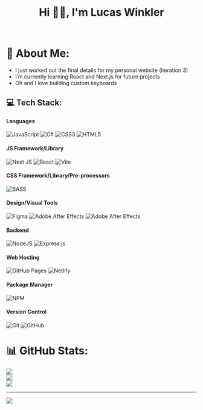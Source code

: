 <h1 align="center"> Hi 👋🏻, I'm Lucas Winkler </br> 
</h1>
<p align="center">
<a href="https://twitter.com/LucasJWinkler" target="_blank"><img alt="" src="https://img.shields.io/badge/Twitter-000?logo=Twitter&logoColor=1DA1F2&style=for-the-badge" style="vertical-align:center" /></a>
<a href="https://www.lucaswinkler.dev/" target="_blank"><img alt="" src="https://img.shields.io/badge/Portfolio-000?logo=none&style=for-the-badge" style="vertical-align:center" /></a>
<a href="https://linkedin.com/in/lucas-winkler" target="_blank"><img alt="" src="https://img.shields.io/badge/LinkedIn-000?logo=linkedin&logoColor=0A66C2&style=for-the-badge" style="vertical-align:center" /></a>
</p>

# 💫 About Me:


- I just worked out the final details for my personal website (iteration 3)
- I’m currently learning React and Next.js for future projects
- Oh and I love building custom keyboards

## 💻 Tech Stack:

#### Languages

![JavaScript](https://img.shields.io/badge/-JavaScript-000?style=for-the-badge&logo=javascript)
![C#](https://img.shields.io/badge/csharp-000?style=for-the-badge&logo=csharp&logoColor=white)
![CSS3](https://img.shields.io/badge/-CSS3-000?style=for-the-badge&logo=css3)
![HTML5](https://img.shields.io/badge/-HTML5-000?style=for-the-badge&logo=html5)

#### JS Framework/Library

![Next JS](https://img.shields.io/badge/-NextJS-000?style=for-the-badge&logo=next.js)
![React](https://img.shields.io/badge/-ReactJS-000?style=for-the-badge&logo=react)
![Vite](https://img.shields.io/badge/-ViteJS-000?style=for-the-badge&logo=vite)

#### CSS Framework/Library/Pre-processors

![SASS](https://img.shields.io/badge/-SASS-000?style=for-the-badge&logo=sass)

#### Design/Visual Tools

![Figma](https://img.shields.io/badge/-Figma-000?style=for-the-badge&logo=figma)
![Adobe After Effects](https://img.shields.io/badge/-Adobe%20After%20Effects-000?style=for-the-badge&logo=Adobe%20After%20Effects&logoColor=white)
![Adobe After Effects](https://img.shields.io/badge/-Adobe%20Photoshop-000?style=for-the-badge&logo=Adobe%20Photoshop&logoColor=white)

#### Backend

![NodeJS](https://img.shields.io/badge/-NodeJS-000?style=for-the-badge&logo=node.js&logoColor=pink)
![Express.js](https://img.shields.io/badge/-ExpressJS-000?style=for-the-badge&logo=express)

#### Web Hosting

![GitHub Pages](https://img.shields.io/badge/-GitHub%20Pages-000?style=for-the-badge&logo=github)
![Netlify](https://img.shields.io/badge/-Netlify-000?style=for-the-badge&logo=netlify)

#### Package Manager

![NPM](https://img.shields.io/badge/-NPM-000?style=for-the-badge&logo=npm)

#### Version Control

![Git](https://img.shields.io/badge/-Git-000?style=for-the-badge&logo=git)
![GitHub](https://img.shields.io/badge/-GitHub-000?style=for-the-badge&logo=github)

# 📊 GitHub Stats:

![](https://github-readme-stats.vercel.app/api?username=lucaswinkler&theme=radical&hide_border=true&include_all_commits=true&count_private=true)<br/>
![](https://github-readme-streak-stats.herokuapp.com/?user=lucaswinkler&theme=radical&hide_border=true)<br/>
![](https://github-readme-stats.vercel.app/api/top-langs/?username=lucaswinkler&theme=radical&hide_border=true&include_all_commits=true&count_private=true&layout=compact)

---

[![](https://visitcount.itsvg.in/api?id=lucaswinkler&label=Profile%20Views&color=12&icon=5&pretty=true)](https://visitcount.itsvg.in)
